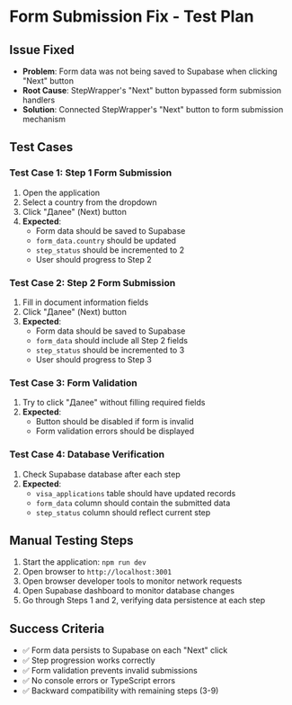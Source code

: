 # Form Submission Fix - Test Plan

## Issue Fixed
- **Problem**: Form data was not being saved to Supabase when clicking "Next" button
- **Root Cause**: StepWrapper's "Next" button bypassed form submission handlers
- **Solution**: Connected StepWrapper's "Next" button to form submission mechanism

## Test Cases

### Test Case 1: Step 1 Form Submission
1. Open the application
2. Select a country from the dropdown
3. Click "Далее" (Next) button
4. **Expected**: 
   - Form data should be saved to Supabase
   - `form_data.country` should be updated
   - `step_status` should be incremented to 2
   - User should progress to Step 2

### Test Case 2: Step 2 Form Submission  
1. Fill in document information fields
2. Click "Далее" (Next) button
3. **Expected**:
   - Form data should be saved to Supabase
   - `form_data` should include all Step 2 fields
   - `step_status` should be incremented to 3
   - User should progress to Step 3

### Test Case 3: Form Validation
1. Try to click "Далее" without filling required fields
2. **Expected**:
   - Button should be disabled if form is invalid
   - Form validation errors should be displayed

### Test Case 4: Database Verification
1. Check Supabase database after each step
2. **Expected**:
   - `visa_applications` table should have updated records
   - `form_data` column should contain the submitted data
   - `step_status` column should reflect current step

## Manual Testing Steps

1. Start the application: `npm run dev`
2. Open browser to `http://localhost:3001`
3. Open browser developer tools to monitor network requests
4. Open Supabase dashboard to monitor database changes
5. Go through Steps 1 and 2, verifying data persistence at each step

## Success Criteria
- ✅ Form data persists to Supabase on each "Next" click
- ✅ Step progression works correctly
- ✅ Form validation prevents invalid submissions
- ✅ No console errors or TypeScript errors
- ✅ Backward compatibility with remaining steps (3-9)
